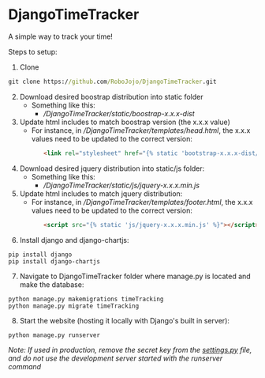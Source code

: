 # DjangoTimeTracker
A simple way to track your time!

Steps to setup:
1) Clone
```cmd
git clone https://github.com/RoboJojo/DjangoTimeTracker.git
```
2) Download desired boostrap distribution into static folder
     * Something like this:
        * _/DjangoTimeTracker/static/boostrap-x.x.x-dist_
3) Update html includes to match boostrap version (the x.x.x value) 
     * For instance, in _/DjangoTimeTracker/templates/head.html_, the x.x.x values need to be updated to the correct version:
```html 
          <link rel="stylesheet" href="{% static 'bootstrap-x.x.x-dist/css/bootstrap.min.css' %}">
```
4) Download desired jquery distribution into static/js folder:
     * Something like this: 
        * _/DjangoTimeTracker/static/js/jquery-x.x.x.min.js_
5) Update html includes to match jquery distribution:
    * For instance, in _/DjangoTimeTracker/templates/footer.html_, the x.x.x values need to be updated to the correct version:
```html 
          <script src="{% static 'js/jquery-x.x.x.min.js' %}"></script>
```
6) Install django and django-chartjs:
```
pip install django
pip install django-chartjs
```
7) Navigate to DjangoTimeTracker folder where manage.py is located and make the database:
```    
python manage.py makemigrations timeTracking
python manage.py migrate timeTracking
```
8) Start the website (hosting it locally with Django's built in server):
```    
python manage.py runserver
```
_Note: If used in production, remove the secret key from the [settings.py](https://github.com/RoboJojo/DjangoTimeTracker/blob/master/timeTracker/settings.py) file, and do not use the development server started with the runserver command_
